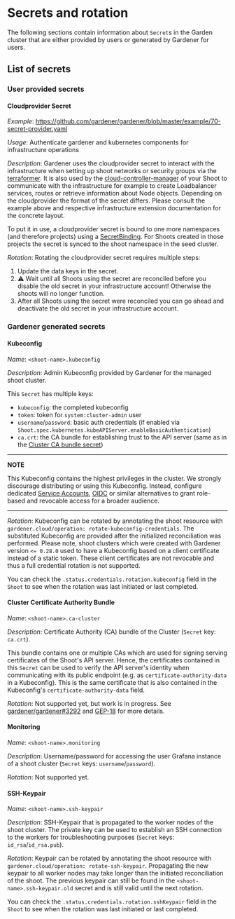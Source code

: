 # Secrets and rotation

The following sections contain information about `Secret`s in the Garden cluster that are either provided by users or
generated by Gardener for users.

## List of secrets

### User provided secrets

#### Cloudprovider Secret

*Example*: https://github.com/gardener/gardener/blob/master/example/70-secret-provider.yaml

*Usage*: Authenticate gardener and kubernetes components for infrastructure operations

*Description*: Gardener uses the cloudprovider secret to interact with the infrastructure when setting up shoot networks or security groups via the [terraformer](https://github.com/gardener/terraformer). It is also used by the [cloud-controller-manager](https://kubernetes.io/docs/concepts/architecture/cloud-controller/) of your Shoot to communicate with the infrastructure for example to create Loadbalancer services, routes or retrieve information about Node objects.
Depending on the cloudprovider the format of the secret differs. Please consult the example above and respective infrastructure extension documentation for the concrete layout.

To put it in use, a cloudprovider secret is bound to one more namespaces (and therefore projects) using a [SecretBinding](https://github.com/gardener/gardener/blob/master/example/80-secretbinding.yaml). For Shoots created in those projects the secret is synced to the shoot namespace in the seed cluster.

*Rotation*: Rotating the cloudprovider secret requires multiple steps:

1. Update the data keys in the secret.
2. :warning: Wait until all Shoots using the secret are reconciled before you disable the old secret in your infrastructure account! Otherwise the shoots will no longer function.
3. After all Shoots using the secret were reconciled you can go ahead and deactivate the old secret in your infrastructure account.

### Gardener generated secrets

#### Kubeconfig

*Name*: `<shoot-name>.kubeconfig`

*Description*: Admin Kubeconfig provided by Gardener for the managed shoot cluster.

This `Secret` has multiple keys:
- `kubeconfig`: the completed kubeconfig
- `token`: token for `system:cluster-admin` user
- `username`/`password`: basic auth credentials (if enabled via `Shoot.spec.kubernetes.kubeAPIServer.enableBasicAuthentication`)
- `ca.crt`: the CA bundle for establishing trust to the API server (same as in the [Cluster CA bundle secret](#cluster-certificate-authority-bundle))

---
**NOTE**

This Kubeconfig contains the highest privileges in the cluster. We strongly discourage distributing or using this Kubeconfig. 
Instead, configure dedicated [Service Accounts](https://kubernetes.io/docs/tasks/configure-pod-container/configure-service-account/),
[OIDC](https://kubernetes.io/docs/reference/access-authn-authz/authentication/#openid-connect-tokens) or similar alternatives
to grant role-based and revocable access for a broader audience.

---

*Rotation*: Kubeconfig can be rotated by annotating the shoot resource with `gardener.cloud/operation: rotate-kubeconfig-credentials`.
The substituted Kubeconfig are provided after the initialized reconciliation was performed. Please note, shoot clusters 
which were created with Gardener version `<= 0.28.0` used to have a Kubeconfig based on a client certificate instead of a static token.
These client certificates are not revocable and thus a full credential rotation is not supported.

You can check the `.status.credentials.rotation.kubeconfig` field in the `Shoot` to see when the rotation was last initiated or last completed.

#### Cluster Certificate Authority Bundle

*Name*: `<shoot-name>.ca-cluster`

*Description*: Certificate Authority (CA) bundle of the Cluster (`Secret` key: `ca.crt`).

This bundle contains one or multiple CAs which are used for signing serving certificates of the Shoot's API server. Hence, the certificates contained in this `Secret` can be used to verify the API server's identity when communicating with its public endpoint (e.g. as `certificate-authority-data` in a Kubeconfig).
This is the same certificate that is also contained in the Kubeconfig's `certificate-authority-data` field.

*Rotation*: Not supported yet, but work is in progress. See [gardener/gardener#3292](https://github.com/gardener/gardener/issues/3292) and [GEP-18](https://github.com/gardener/gardener/blob/release-v1.42/docs/proposals/18-shoot-CA-rotation.md) for more details.

#### Monitoring

*Name*: `<shoot-name>.monitoring`

*Description*: Username/password for accessing the user Grafana instance of a shoot cluster (`Secret` keys: `username`/`password`).

*Rotation*: Not supported yet.

#### SSH-Keypair

*Name*: `<shoot-name>.ssh-keypair`

*Description*: SSH-Keypair that is propagated to the worker nodes of the shoot cluster.
The private key can be used to establish an SSH connection to the workers for troubleshooting purposes (`Secret` keys: `id_rsa`/`id_rsa.pub`).

*Rotation*: Keypair can be rotated by annotating the shoot resource with `gardener.cloud/operation: rotate-ssh-keypair`.
Propagating the new keypair to all worker nodes may take longer than the initiated reconciliation of the shoot.
The previous keypair can still be found in the `<shoot-name>.ssh-keypair.old` secret and is still valid until the next rotation. 

You can check the `.status.credentials.rotation.sshKeypair` field in the `Shoot` to see when the rotation was last initiated or last completed.

